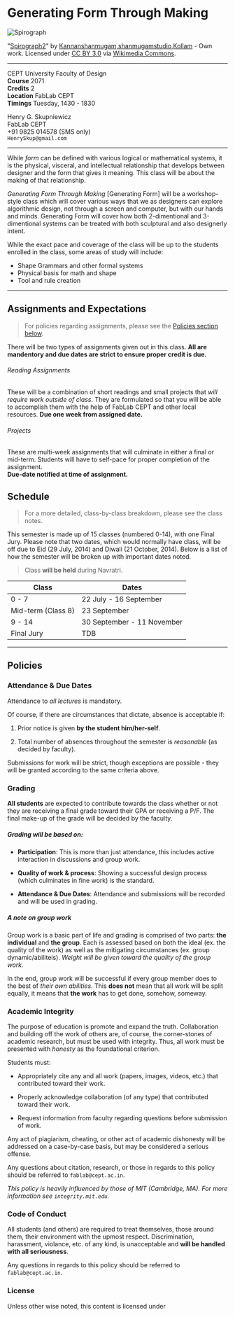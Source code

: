 # Generating Form Through Making

![Spirograph](http://upload.wikimedia.org/wikipedia/commons/6/6e/Spirograph2.JPG)  

"[Spirograph2](http://commons.wikimedia.org/wiki/File:Spirograph2.JPG#mediaviewer/File:Spirograph2.JPG)" by [Kannanshanmugam,shanmugamstudio,Kollam](//commons.wikimedia.org/wiki/User:Fotokannan) - Own work.  Licensed under [CC BY 3.0](http://creativecommons.org/licenses/by/3.0) via [Wikimedia Commons](//commons.wikimedia.org/wiki/).

---

CEPT University Faculty of Design  
**Course** 2071  
**Credits** 2  
**Location** FabLab CEPT  
**Timings** Tuesday, 1430 - 1830  

Henry G. Skupniewicz  
FabLab CEPT  
+91 9825 014578 (SMS only)  
`HenrySkup@gmail.com`  

---

While *form* can be defined with various logical or mathematical systems, it is the physical, visceral, and intellectual relationship that develops between designer and the form that gives it meaning. This class will be about the making of that relationship.  

*Generating Form Through Making* [Generating Form] will be a workshop-style class which will cover various ways that we as designers can explore algorithmic design, not through a screen and computer, but with our hands and minds.  Generating Form will cover how both 2-dimentional and 3-dimentional systems can be treated with both sculptural and also designerly intent.

While the exact pace and coverage of the class will be up to the students enrolled in the class, some areas of study will include:

* Shape Grammars and other formal systems
* Physical basis for math and shape
* Tool and rule creation

---

## Assignments and Expectations

> For policies regarding assignments, please see the [Policies section below](#policies).

There will be two types of assignments given out in this class.  **All are mandentory and due dates are strict to ensure proper credit is due.**

###### Reading Assignments

These will be a combination of short readings and small projects that *will require work outside of class*.  They are formulated so that you will be able to accomplish them with the help of FabLab CEPT and other local resources.
**Due one week from assigned date.**  

###### Projects

These are multi-week assignments that will culminate in either a final or mid-term.  Students will have to self-pace for proper completion of the assignment.  
**Due-date notified at time of assignment.**


## Schedule

> For a more detailed, class-by-class breakdown, please see the class notes.

This semester is made up of 15 classes (numbered 0-14), with one Final Jury.  Please note that two dates, which would normally have class, will be off due to Eid (29 July, 2014) and Diwali (21 October, 2014).  Below is a list of how the semester will be broken up with important dates noted.

> Class **will be held** during Navratri.

|Class                | Dates                      |
|---------------------|----------------------------|
| 0 - 7               | 22 July - 16 September     |
| Mid-term (Class 8)  | 23 September               |
| 9 - 14              | 30 September - 11 November |
| Final Jury          | TDB                        |

---

## Policies

### Attendance & Due Dates

Attendance to *all lectures* is mandatory.  

Of course, if there are circumstances that dictate, absence is acceptable if:

1. Prior notice is given **by the student him/her-self**.

2. Total number of absences throughout the semester is *reasonable* (as decided by faculty).

Submissions for work will be strict, though exceptions are possible - they will be granted according to the same criteria above.

### Grading

**All students** are expected to contribute towards the class whether or not they are receiving a final grade toward their GPA or receiving a P/F.  The final make-up of the grade will be decided by the faculty.

##### Grading will be based on:

* **Participation**: This is more than just attendance, this includes active interaction in discussions and group work.

* **Quality of work & process**: Showing a successful design process (which culminates in fine work) is the standard.

* **Attendance & Due Dates**: Attendance and submissions will be recorded and will be used in grading.

##### A note on group work

Group work is a basic part of life and grading is comprised of two parts: **the individual** and **the group**.  Each is assessed based on both the ideal (ex. the quality of the work) as well as the mitigating circumstances (ex. group dynamic/abiliteis).  *Weight will be given toward the quality of the group work.*

In the end, group work will be successful if every group member does to the best of *their own abilities*.  This **does not** mean that all work will be split equally, it means that **the work** has to get done, somehow, someway.

### Academic Integrity

The purpose of education is promote and expand the truth.  Collaboration and building off the work of others are, of course, the corner-stones of academic research, but must be used with integrity.  Thus, all work must be presented with *honesty* as the foundational criterion.

Students must:

* Appropriately cite any and all work (papers, images, videos, etc.) that contributed toward their work.

* Properly acknowledge collaboration (of any type) that contributed toward their work.

* Request information from faculty regarding questions before submission of work.

Any act of plagiarism, cheating, or other act of academic dishonesty will be addressed on a case-by-case basis, but may be considered a serious offense.

Any questions about citation, research, or those in regards to this policy should be referred to ```fablab@cept.ac.in```.

*This policy is heavily influenced by those of MIT (Cambridge, MA).  For more information see ```integrity.mit.edu```.*


### Code of Conduct

All students (and others) are required to treat themselves, those around them, their environment with the upmost respect.  Discrimination, harassment, violance, etc. of any kind, is unacceptable and **will be handled with all seriousness**.  

Any questions in regards to this policy should be referred to ```fablab@cept.ac.in```.

### License  

Unless other wise noted, this content is licensed under
